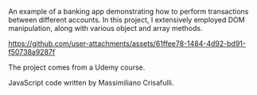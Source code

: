 An example of a banking app demonstrating how to perform transactions between different accounts. 
In this project, I extensively employed DOM manipulation, along with various object and array methods.


https://github.com/user-attachments/assets/61ffee78-1484-4d92-bd91-f50738a9287f



The project comes from a Udemy course.

JavaScript code written by Massimiliano Crisafulli.

